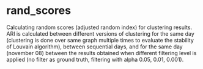 # rand_scores

Calculating random scores (adjusted random index) for clustering results. ARI is calculated between different versions 
of clustering for the same day (clustering is done over same graph multiple times to evaluate the stability of 
Louvain algorithm), between sequential days, and for the same day (november 08) between the results obtained when different 
filtering level is applied (no filter as ground truth, filtering with alpha 0.05, 0.01, 0.001).
